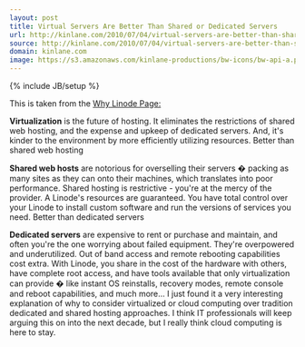 ```yaml
---
layout: post
title: Virtual Servers Are Better Than Shared or Dedicated Servers
url: http://kinlane.com/2010/07/04/virtual-servers-are-better-than-shared-or-dedicated-servers/
source: http://kinlane.com/2010/07/04/virtual-servers-are-better-than-shared-or-dedicated-servers/
domain: kinlane.com
image: https://s3.amazonaws.com/kinlane-productions/bw-icons/bw-api-a.png
---
```

{% include JB/setup %}<p>
     This is taken from the <a href="http://www.linode.com/why.cfm"
        target="_blank">Why Linode Page:</a>
</p>

<p class="c1">
     <strong>Virtualization</strong> is the future of hosting. It eliminates the restrictions of shared web hosting, and the expense and upkeep of dedicated servers. And, it's kinder to the environment by more efficiently utilizing resources. Better than shared web hosting
</p>

<p class="c1">
     <strong>Shared web hosts</strong> are notorious for overselling their servers � packing as many sites as they can onto their machines, which translates into poor performance. Shared hosting is restrictive - you're at the mercy of the provider. A Linode's resources are guaranteed. You have total control over your Linode to install custom software and run the versions of services you need. Better than dedicated servers
</p>

<p class="c1">
     <strong>Dedicated servers</strong> are expensive to rent or purchase and maintain, and often you're the one worrying about failed equipment. They're overpowered and underutilized. Out of band access and remote rebooting capabilities cost extra. With Linode, you share in the cost of the hardware with others, have complete root access, and have tools available that only virtualization can provide � like instant OS reinstalls, recovery modes, remote console and reboot capabilities, and much more... I just found it a very interesting explanation of why to consider virtualized or cloud computing over tradition dedicated and shared hosting approaches. I think IT professionals will keep arguing this on into the next decade, but I really think cloud computing is here to stay.
</p>